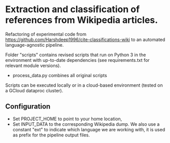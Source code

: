 # Extraction and classification of references from Wikipedia articles.

Refactoring of experimental code from https://github.com/Harshdeep1996/cite-classifications-wiki to an automated 
language-agnostic pipeline.

Folder "scripts" contains revised scripts that run on Python 3 in the environment with up-to-date dependencies 
(see requirements.txt for relevant module versions). 
 - process_data.py combines all original scripts

Scripts can be executed locally or in a cloud-based environment (tested on a GCloud dataproc cluster).


## Configuration

- Set PROJECT_HOME to point to your home location, 
- Set INPUT_DATA to the corresponding Wikipedia dump.
We also use a constant "ext" to indicate which language we are working with, it is used as prefix for the pipeline 
output files. 

